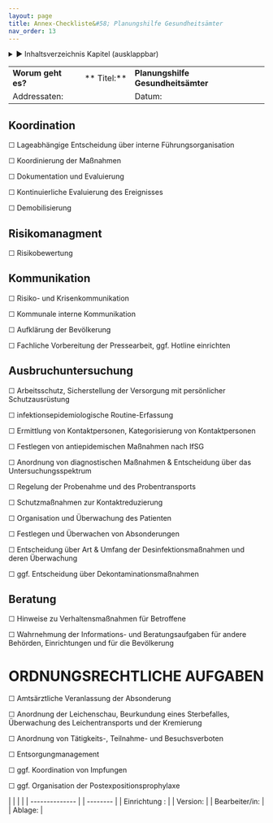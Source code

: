 ```yaml
---
layout: page
title: Annex-Checkliste&#58; Planungshilfe Gesundheitsämter
nav_order: 13
---
```


<details markdown="block">
  <summary>
      &#9658; Inhaltsverzeichnis Kapitel (ausklappbar)
  </summary>

1. TOC
{:toc}
 </details>

   <p></p>


|                    |             |                                    |
| ------------------ | ----------- | ---------------------------------- |
| **Worum geht es?** | ** Titel:** | **Planungshilfe Gesundheitsämter** |
| Addressaten:       |             | Datum:                             |


## Koordination

☐ Lageabhängige Entscheidung über interne Führungsorganisation

☐ Koordinierung der Maßnahmen

☐ Dokumentation und Evaluierung

☐ Kontinuierliche Evaluierung des Ereignisses

☐ Demobilisierung

## Risikomanagment

☐ Risikobewertung

## Kommunikation

☐ Risiko- und Krisenkommunikation

☐ Kommunale interne Kommunikation

☐ Aufklärung der Bevölkerung

☐ Fachliche Vorbereitung der Pressearbeit, ggf. Hotline einrichten

## Ausbruchuntersuchung

☐ Arbeitsschutz, Sicherstellung der Versorgung mit persönlicher
Schutzausrüstung

☐ infektionsepidemiologische Routine-Erfassung

☐ Ermittlung von Kontaktpersonen, Kategorisierung von Kontaktpersonen

☐ Festlegen von antiepidemischen Maßnahmen nach IfSG

☐ Anordnung von diagnostischen Maßnahmen & Entscheidung über das
Untersuchungsspektrum

☐ Regelung der Probenahme und des Probentransports

☐ Schutzmaßnahmen zur Kontaktreduzierung

☐ Organisation und Überwachung des Patienten

☐ Festlegen und Überwachen von Absonderungen

☐ Entscheidung über Art & Umfang der Desinfektionsmaßnahmen und deren
Überwachung

☐ ggf. Entscheidung über Dekontaminationsmaßnahmen

## Beratung

☐ Hinweise zu Verhaltensmaßnahmen für Betroffene

☐ Wahrnehmung der Informations- und Beratungsaufgaben für andere
Behörden, Einrichtungen und für die Bevölkerung

# ORDNUNGSRECHTLICHE AUFGABEN

☐ Amtsärztliche Veranlassung der Absonderung

☐ Anordnung der Leichenschau, Beurkundung eines Sterbefalles,
Überwachung des Leichentransports und der Kremierung

☐ Anordnung von Tätigkeits-, Teilnahme- und Besuchsverboten

☐ Entsorgungmanagement

☐ ggf. Koordination von Impfungen

☐ ggf. Organisation der Postexpositionsprophylaxe

|                |  |          |
| -------------- |  | -------- |
| Einrichtung :  |  | Version: |
| Bearbeiter/in: |  | Ablage:  |
